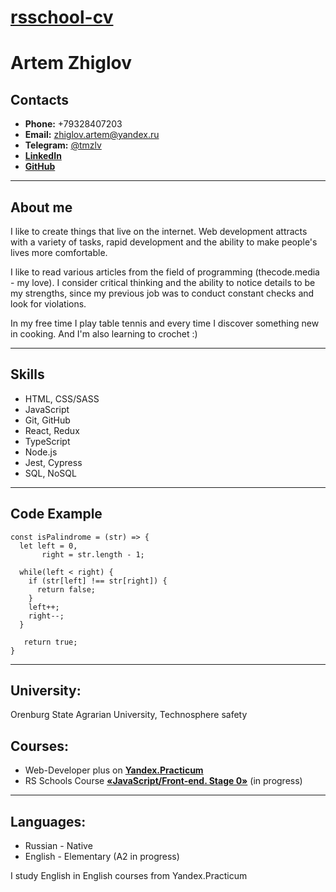 # __[rsschool-cv](https://zhig1ov.github.io/rsschool-cv/)__

# __Artem Zhiglov__

## __Contacts__

* __Phone:__ +79328407203
* __Email:__ zhiglov.artem@yandex.ru
* __Telegram:__ [@tmzlv](https://t.me/tmzlv)
* __[LinkedIn](https://www.linkedin.com/in/zhig1ov)__
* __[GitHub](https://github.com/zhig1ov)__

------------------------- 

## About me

I like to create things that live on the internet. Web development attracts with a variety of tasks, rapid development and the ability to make people's lives more comfortable. 

I like to read various articles from the field of programming (thecode.media - my love). I consider critical thinking and the ability to notice details to be my strengths, since my previous job was to conduct constant checks and look for violations. 

In my free time I play table tennis and every time I discover something new in cooking. And I'm also learning to crochet :)

------------------------- 

## Skills

* HTML, CSS/SASS
* JavaScript
* Git, GitHub
* React, Redux
* TypeScript
* Node.js
* Jest, Cypress
* SQL, NoSQL

------------------------- 

## Code Example

    const isPalindrome = (str) => {
      let left = 0,
           right = str.length - 1;

      while(left < right) {
        if (str[left] !== str[right]) {
          return false;
        }
        left++;
        right--;
      }

       return true;
    }

------------------------- 

## University: 

Orenburg State Agrarian University, Technosphere safety

## Courses:

* Web-Developer plus on __[Yandex.Practicum](https://practicum.yandex.ru/web-plus/)__
* RS Schools Course __[«JavaScript/Front-end. Stage 0»](https://rs.school/js-stage0/)__ (in progress)

------------------------- 

## Languages:

* Russian - Native
* English - Elementary (A2 in progress)

I study English in English courses from Yandex.Practicum
